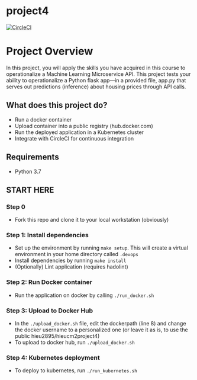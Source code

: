 # project4

[![CircleCI](https://dl.circleci.com/status-badge/img/gh/hieuCM2895/project4/tree/master.svg?style=svg)](https://dl.circleci.com/status-badge/redirect/gh/hieuCM2895/project4/tree/master)

# Project Overview

In this project, you will apply the skills you have acquired in this course to operationalize a Machine Learning Microservice API. This project tests your ability to operationalize a Python flask app—in a provided file, app.py that serves out predictions (inference) about housing prices through API calls.

## What does this project do?

- Run a docker container
- Upload container into a public registry (hub.docker.com)
- Run the deployed application in a Kubernetes cluster
- Integrate with CircleCI for continuous integration

## Requirements

- Python 3.7

## START HERE

### Step 0

- Fork this repo and clone it to your local workstation (obviously)

### Step 1: Install dependencies

- Set up the environment by running `make setup`. This will create a virtual environment in your home directory called `.devops`
- Install dependencies by running `make install`
- (Optionally) Lint application (requires hadolint)

### Step 2: Run Docker container

- Run the application on docker by calling `./run_docker.sh`

### Step 3: Upload to Docker Hub

- In the `./upload_docker.sh` file, edit the dockerpath (line 8) and change the docker username to a personalized one (or leave it as is, to use the public hieu2895/hieucm2project4)
- To upload to docker hub, run `./upload_docker.sh`

### Step 4: Kubernetes deployment

- To deploy to kubernetes, run `./run_kubernetes.sh`
